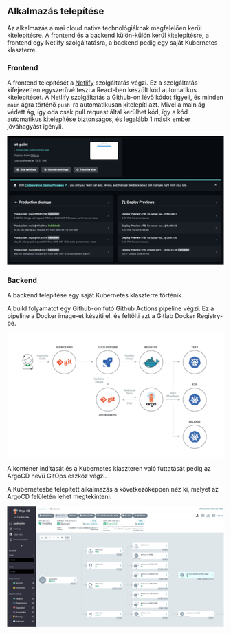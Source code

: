 ## Alkalmazás telepítése

Az alkalmazás a mai cloud native technológiáknak megfelelően kerül kitelepítésre.
A frontend és a backend külön-külön kerül kitelepítésre, a frontend egy Netlify
szolgáltatásra, a backend pedig egy saját Kubernetes klaszterre.


### Frontend

A frontend telepítését a [Netlify](https://www.netlify.com/) szolgáltatás végzi. 
Ez a szolgáltatás kifejezetten egyszerűvé teszi a React-ben készült kód automatikus kitelepítését.
A Netlify szolgáltatás a Github-on lévő kódot figyeli, és minden `main` ágra történő `push`-ra automatikusan
kitelepíti azt. Mivel a main ág védett ág, így oda csak pull request által kerülhet kód, így a kód
automatikus kitelepítése biztonságos, és legalább 1 másik ember jóváhagyást igényli.

![frontend_netlify.png](./images/deployment/frontend_netlify.png)


### Backend 

A backend telepítése egy saját Kubernetes klaszterre történik. 

A build folyamatot egy Github-on futó Github Actions pipeline végzi. Ez a pipeline a 
Docker image-et készíti el, és feltölti azt a Gitlab Docker Registry-be.

![argo_blog_visual-2-scaled.jpg](./images/deployment/argo_blog_visual-2-scaled.jpg)

A konténer indítását és a Kubernetes klaszteren való futtatását pedig az ArgoCD nevü GitOps eszköz végzi.

A Kubernetesbe telepített alkalmazás a következőképpen néz ki, melyet az ArgoCD felületén lehet megtekinteni:

![argocd.png](./images/deployment/argocd.png)
